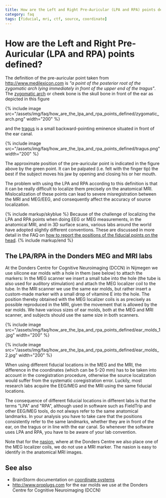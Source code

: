 ```yaml
---
title: How are the Left and Right Pre-Auricular (LPA and RPA) points defined?
category: faq
tags: [fiducial, mri, ctf, source, coordinate]
---
```


# How are the Left and Right Pre-Auricular (LPA and RPA) points defined?

The definition of the pre-auricular point taken from <http://www.medilexicon.com> is _"a point of the posterior root of the zygomatic arch lying immediately in front of the upper end of the tragus"_. The [zygomatic arch](https://en.wikipedia.org/wiki/Zygomatic_arch) or cheek bone is the skull bone in front of the ear as depicted in this figure

{% include image src="/assets/img/faq/how_are_the_lpa_and_rpa_points_defined/zygomatic_arch.png" width="200" %}

and the [tragus](<https://en.wikipedia.org/wiki/Tragus_(ear)>) is a small backward-pointing eminence situated in front of the ear canal.

{% include image src="/assets/img/faq/how_are_the_lpa_and_rpa_points_defined/tragus.png" width="200" %}

The approximate position of the pre-auricular point is indicated in the figure above by the green point. It can be palpated (i.e. felt with the finger tip) the best if the subject moves his jaw by opening and closing his or her mouth.

The problem with using the LPA and RPA according to this definition is that it can be really difficult to localize them precisely on the anatomical MRI. Mislocalization of these points can lead to severe misregistration between the MRI and MEG/EEG, and consequently affect the accuracy of source localization.

{% include markup/skyblue %}
Because of the challenge of localizing the LPA and RPA points when doing EEG or MEG measurements, in the anatomical MRI, and in 3D surface scans, various labs around the world have adopted slightly different conventions. These are discussed in more detail in the FAQ on [how to report the positions of the fiducial points on the head](/faq/how_should_i_report_the_positions_of_the_fiducial_points_on_the_head).
{% include markup/end %}

## The LPA/RPA in the Donders MEG and MRI labs

At the Donders Centre for Cognitive Neuroimaging (DCCN) in Nijmegen we use silicone ear molds with a hole in them (see below) to attach the markers: In the MEG scanner we insert a small tube into the hole (the tube is also used for auditory stimulation) and attach the MEG localizer coil to the tube. In the MRI scanner we use the same ear molds, but rather insert a custom-made marker with a small drop of vitamine E into the hole. The position thereby obtained with the MEG localizer coils is as precisely as possible reproduced in the MRI, given the movement that is allowed by the ear molds. We have various sizes of ear molds, both at the MEG and MRI scanner, and subjects should use the same size in both scanners.

{% include image src="/assets/img/faq/how_are_the_lpa_and_rpa_points_defined/ear_molds_1.jpg" width="200" %}

{% include image src="/assets/img/faq/how_are_the_lpa_and_rpa_points_defined/ear_molds_2.jpg" width="200" %}

When using different fiducial locations in the MEG and the MRI, the difference in the coordinates (which can be 5-20 mm) has to be taken into account in the coregistration procedure, otherwise the source localization would suffer from the systematic coregistration error. Luckily, most research labs acquire the EEG/MEG and the MRI using the same fiducial locations.

The consequence of different fiducial locations in different labs is that the terms "LPA" and "RPA", although used in software such as FieldTrip and other EEG/MEG tools, do not always refer to the same anatomical landmarks. In your analysis you have to take care that the positions consistently refer to the same landmarks, whether they are in front of the ear, on the tragus or in line with the ear canal. So whenever the software uses LPA and RPA, you have to be aware of your lab convention.

Note that for the [nasion](https://en.wikipedia.org/wiki/Nasion), where at the Donders Centre we also place one of the MEG localizer coils, we do not use a MRI marker. The nasion is easy to identify in the anatomical MRI images.

## See also

- BrainStorm documentation on [coordinate systems](http://neuroimage.usc.edu/brainstorm/CoordinateSystems)
- <http://www.proplugs.com> for the ear molds we use at the Donders Centre for Cognitive Neuroimaging (DCCN)
